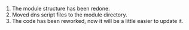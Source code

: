 1. The module structure has been redone.
2. Moved dns script files to the module directory.
3. The code has been reworked, now it will be a little easier to update it.
